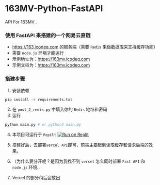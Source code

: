 # 163MV-Python-FastAPI
 API For 163MV .

### 使用 FastAPI 来搭建的一个网易云直链

- https://163.icodeq.com 的服务端（需要 `Redis` 来做数据库来支持缓存功能）
- 需要 `node.js` 环境才能运行
- 示例地址为：https://163mv.icodeq.com
- 示例文档为：https://163mv.icodeq.com

### 搭建步骤

1. 安装依赖

```python
pip install -r requirements.txt
```

2. 在 `post_2_redis.py` 中填入你的 `Redis` 地址和密码
3. 运行

```python
python main.py # or python3 main.py
```

4. 本项目可运行于 `Repilt` [![Run on Replit](https://replit.com/badge/github/zkeq/163MV-Python-FastAPI)](https://replit.com/github/zkeq/163MV-Python-FastAPI)

5. 搭建好后，去部署`vercel API`即可，前端主要起到读取缓存和请求后端的效果。
6. （为什么要分开呢？是因为我找不到 `vercel` 怎么同时部署 `Fast API` 和 `node.js` 环境..
7. Vercel 的部分稍后会放出
